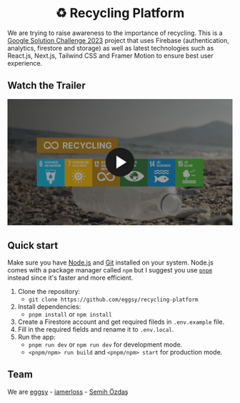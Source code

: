 <h1 align="center">
  ♻️ Recycling Platform
</h1>

We are trying to raise awareness to the importance of recycling. This is a [Google Solution Challenge 2023](https://developers.google.com/community/gdsc-solution-challenge) project that uses Firebase (authentication, analytics, firestore and storage) as well as latest technologies such as React.js, Next.js, Tailwind CSS and Framer Motion to ensure best user experience.

## Watch the Trailer

[![Watch the Trailer](/banner.png)](https://youtu.be/tBjP00O3QrU)

## Quick start

Make sure you have [Node.js](https://nodejs.org) and [Git](https://git-scm.com) installed on your system. Node.js comes with a package manager called `npm` but I suggest you use [`pnpm`](https://pnpm.io/) instead since it's faster and more efficient.

1. Clone the repository:
   - `git clone https://github.com/eggsy/recycling-platform`
2. Install dependencies:
   - `pnpm install` or `npm install`
3. Create a Firestore account and get required fileds in `.env.example` file.
4. Fill in the required fields and rename it to `.env.local`.
5. Run the app:
   - `pnpm run dev` or `npm run dev` for development mode.
   - `<pnpm/npm> run build` and `<pnpm/npm> start` for production mode.

## Team

We are [eggsy](https://github.com/eggsy) - [iamerloss](https://github.com/iamerloss) - [Semih Özdaş](https://www.linkedin.com/in/semihozdas/)

